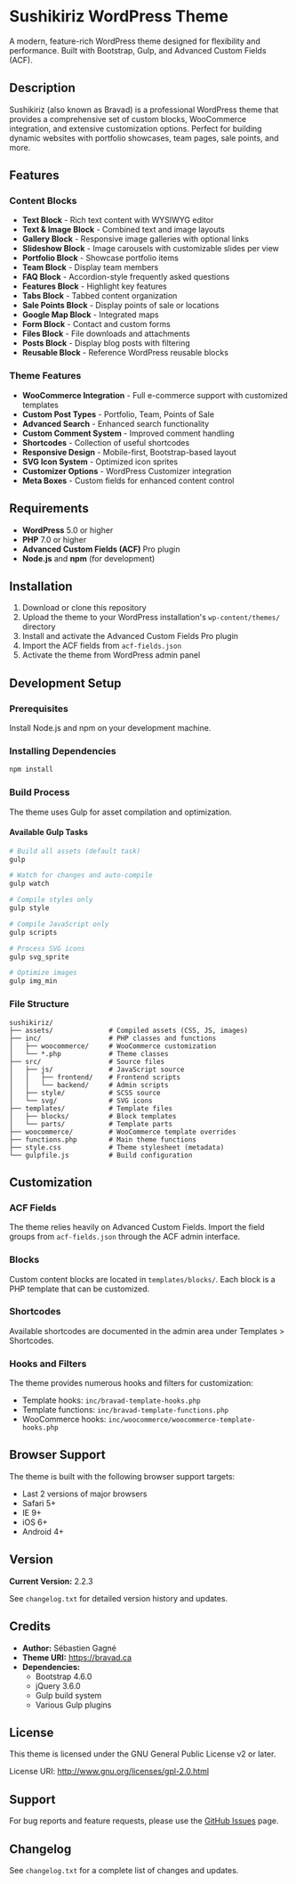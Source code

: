 # Sushikiriz WordPress Theme

A modern, feature-rich WordPress theme designed for flexibility and performance. Built with Bootstrap, Gulp, and Advanced Custom Fields (ACF).

## Description

Sushikiriz (also known as Bravad) is a professional WordPress theme that provides a comprehensive set of custom blocks, WooCommerce integration, and extensive customization options. Perfect for building dynamic websites with portfolio showcases, team pages, sale points, and more.

## Features

### Content Blocks
- **Text Block** - Rich text content with WYSIWYG editor
- **Text & Image Block** - Combined text and image layouts
- **Gallery Block** - Responsive image galleries with optional links
- **Slideshow Block** - Image carousels with customizable slides per view
- **Portfolio Block** - Showcase portfolio items
- **Team Block** - Display team members
- **FAQ Block** - Accordion-style frequently asked questions
- **Features Block** - Highlight key features
- **Tabs Block** - Tabbed content organization
- **Sale Points Block** - Display points of sale or locations
- **Google Map Block** - Integrated maps
- **Form Block** - Contact and custom forms
- **Files Block** - File downloads and attachments
- **Posts Block** - Display blog posts with filtering
- **Reusable Block** - Reference WordPress reusable blocks

### Theme Features
- **WooCommerce Integration** - Full e-commerce support with customized templates
- **Custom Post Types** - Portfolio, Team, Points of Sale
- **Advanced Search** - Enhanced search functionality
- **Custom Comment System** - Improved comment handling
- **Shortcodes** - Collection of useful shortcodes
- **Responsive Design** - Mobile-first, Bootstrap-based layout
- **SVG Icon System** - Optimized icon sprites
- **Customizer Options** - WordPress Customizer integration
- **Meta Boxes** - Custom fields for enhanced content control

## Requirements

- **WordPress** 5.0 or higher
- **PHP** 7.0 or higher
- **Advanced Custom Fields (ACF)** Pro plugin
- **Node.js** and **npm** (for development)

## Installation

1. Download or clone this repository
2. Upload the theme to your WordPress installation's `wp-content/themes/` directory
3. Install and activate the Advanced Custom Fields Pro plugin
4. Import the ACF fields from `acf-fields.json`
5. Activate the theme from WordPress admin panel

## Development Setup

### Prerequisites

Install Node.js and npm on your development machine.

### Installing Dependencies

```bash
npm install
```

### Build Process

The theme uses Gulp for asset compilation and optimization.

#### Available Gulp Tasks

```bash
# Build all assets (default task)
gulp

# Watch for changes and auto-compile
gulp watch

# Compile styles only
gulp style

# Compile JavaScript only
gulp scripts

# Process SVG icons
gulp svg_sprite

# Optimize images
gulp img_min
```

### File Structure

```
sushikiriz/
├── assets/              # Compiled assets (CSS, JS, images)
├── inc/                 # PHP classes and functions
│   ├── woocommerce/     # WooCommerce customization
│   └── *.php            # Theme classes
├── src/                 # Source files
│   ├── js/              # JavaScript source
│   │   ├── frontend/    # Frontend scripts
│   │   └── backend/     # Admin scripts
│   ├── style/           # SCSS source
│   └── svg/             # SVG icons
├── templates/           # Template files
│   ├── blocks/          # Block templates
│   └── parts/           # Template parts
├── woocommerce/         # WooCommerce template overrides
├── functions.php        # Main theme functions
├── style.css            # Theme stylesheet (metadata)
└── gulpfile.js          # Build configuration
```

## Customization

### ACF Fields

The theme relies heavily on Advanced Custom Fields. Import the field groups from `acf-fields.json` through the ACF admin interface.

### Blocks

Custom content blocks are located in `templates/blocks/`. Each block is a PHP template that can be customized.

### Shortcodes

Available shortcodes are documented in the admin area under Templates > Shortcodes.

### Hooks and Filters

The theme provides numerous hooks and filters for customization:
- Template hooks: `inc/bravad-template-hooks.php`
- Template functions: `inc/bravad-template-functions.php`
- WooCommerce hooks: `inc/woocommerce/woocommerce-template-hooks.php`

## Browser Support

The theme is built with the following browser support targets:
- Last 2 versions of major browsers
- Safari 5+
- IE 9+
- iOS 6+
- Android 4+

## Version

**Current Version:** 2.2.3

See `changelog.txt` for detailed version history and updates.

## Credits

- **Author:** Sébastien Gagné
- **Theme URI:** https://bravad.ca
- **Dependencies:**
  - Bootstrap 4.6.0
  - jQuery 3.6.0
  - Gulp build system
  - Various Gulp plugins

## License

This theme is licensed under the GNU General Public License v2 or later.

License URI: http://www.gnu.org/licenses/gpl-2.0.html

## Support

For bug reports and feature requests, please use the [GitHub Issues](https://github.com/bastiegag/sushikiriz/issues) page.

## Changelog

See `changelog.txt` for a complete list of changes and updates.